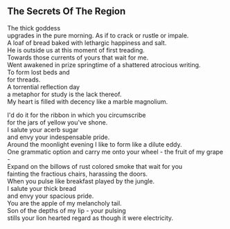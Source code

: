 The Secrets Of The Region
-------------------------
The thick goddess  
upgrades in the pure morning. As if to crack or rustle or impale.  
A loaf of bread baked with lethargic happiness and salt.  
He is outside us at this moment of first treading.  
Towards those currents of yours that wait for me.  
Went awakened in prize springtime of a shattered atrocious writing.  
To form lost beds and  
for threads.  
A torrential reflection day  
a metaphor for study is the lack thereof.  
My heart is filled with decency like a marble magnolium.  
  
I'd do it for the ribbon in which you circumscribe  
for the jars of yellow you've shone.  
I salute your acerb sugar  
and envy your indespensable pride.  
Around the moonlight evening I like to form like a dilute eddy.  
One grammatic option and carry me onto your wheel - the fruit of my grape -  
Expand on the billows of rust colored smoke that wait for you  
fainting the fractious chairs, harassing the doors.  
When you pulse like breakfast played by the jungle.  
I salute your thick bread  
and envy your spacious pride.  
You are the apple of my melancholy tail.  
Son of the depths of my lip - your pulsing  
stills your lion hearted regard as though it were electricity.  
